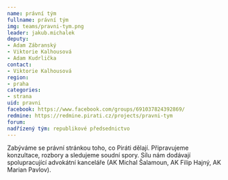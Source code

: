 ```yaml
---
name: právní tým
fullname: právní tým
img: teams/pravni-tym.png
leader: jakub.michalek
deputy:
- Adam Zábranský
- Viktorie Kalhousová
- Adam Kudrlička
contact:
- Viktorie Kalhousová
region:
- praha
categories:
- strana
uid: pravni
facebook: https://www.facebook.com/groups/691037824392869/
redmine: https://redmine.pirati.cz/projects/pravni-tym
forum:
nadřízený tým: republikové předsednictvo
---
```


Zabýváme se právní stránkou toho, co Piráti dělají. Připravujeme konzultace, rozbory a sledujeme soudní spory. Sílu nám dodávají spolupracující advokátní kanceláře (AK Michal Šalamoun, AK Filip Hajný, AK Marian Pavlov).
